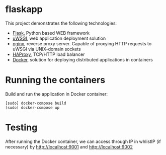 # flaskapp

This project demonstrates the following technologies:

  * [Flask](http://flask.pocoo.org/), Python based WEB framework
  * [uWSGI](http://uwsgi-docs.readthedocs.org/), web application deployment solution
  * [nginx](http://nginx.org/), reverse proxy server. Capable of proxying HTTP requests to uWSGI via UNIX-domain sockets
  * [HAProxy](http://www.haproxy.org/), TCP/HTTP load balancer
  * [Docker](https://www.docker.com/), solution for deploying distributed applications in containers
  
  
# Running the containers

Build and run the application in Docker container:

    [sudo] docker-compose build
    [sudo] docker-compose up


# Testing
 After running the Docker container, we can access through IP in whlistIP (if necessary) by [http://localhost:9001](http://localhost:9001) and [http://localhost:9002](http://localhost:9002)

